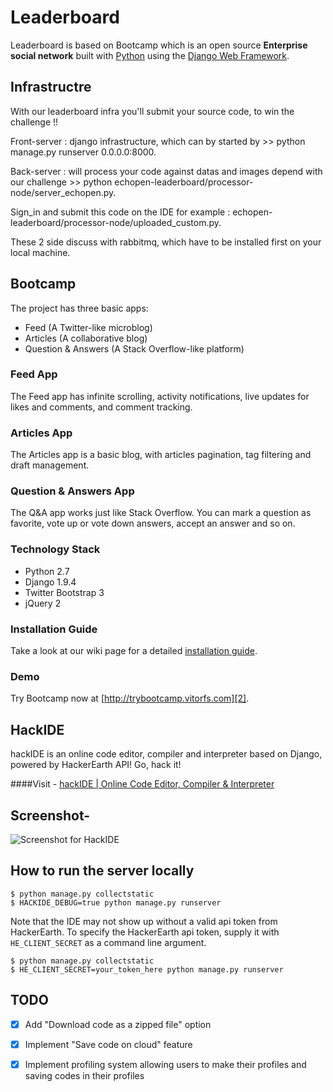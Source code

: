 # Leaderboard

Leaderboard is based on Bootcamp which is an open source **Enterprise social network** built with [Python][0] using the [Django Web Framework][1].

## Infrastructre
With our leaderboard infra you'll submit your source code, to win the challenge !!

Front-server : django infrastructure, which can by started by >> python manage.py runserver 0.0.0.0:8000.

Back-server : will process your code against datas and images depend with our challenge >> python echopen-leaderboard/processor-node/server_echopen.py.

Sign_in and submit this code on the IDE for example :  echopen-leaderboard/processor-node/uploaded_custom.py.


These 2 side discuss with rabbitmq, which have to be installed first on your local machine.

## Bootcamp 

The project has three basic apps:

* Feed (A Twitter-like microblog)
* Articles (A collaborative blog)
* Question & Answers (A Stack Overflow-like platform)

### Feed App

The Feed app has infinite scrolling, activity notifications, live updates for likes and comments, and comment tracking.


### Articles App

The Articles app is a basic blog, with articles pagination, tag filtering and draft management.


### Question & Answers App

The Q&A app works just like Stack Overflow. You can mark a question as favorite, vote up or vote down answers, accept an answer and so on.


### Technology Stack

- Python 2.7
- Django 1.9.4
- Twitter Bootstrap 3
- jQuery 2


### Installation Guide

Take a look at our wiki page for a detailed [installation guide][3].


### Demo

Try Bootcamp now at [http://trybootcamp.vitorfs.com][2].

[0]: https://www.python.org/
[1]: https://www.djangoproject.com/
[2]: http://trybootcamp.vitorfs.com/
[3]: https://github.com/vitorfs/bootcamp/wiki/Installing-and-Running-Bootcamp


## HackIDE


hackIDE is an online code editor, compiler and interpreter based on Django, powered by HackerEarth API! Go, hack it!

####Visit - [hackIDE | Online Code Editor, Compiler & Interpreter](http://hackide.herokuapp.com)


## Screenshot- 
![Screenshot for HackIDE](/hackIDE/static/hackIDE/img/screenshot.png?raw=true "Screenshot for HackIDE")

## How to run the server locally

```
$ python manage.py collectstatic
$ HACKIDE_DEBUG=true python manage.py runserver
```

Note that the IDE may not show up without a valid api token from HackerEarth. To specify the HackerEarth api token, supply it with ```HE_CLIENT_SECRET``` as a command line argument.

```
$ python manage.py collectstatic
$ HE_CLIENT_SECRET=your_token_here python manage.py runserver
```

## TODO
 - [x] Add "Download code as a zipped file" option
 - [x] Implement "Save code on cloud" feature
 - [x] Implement profiling system allowing users to make their profiles and saving codes in their profiles

